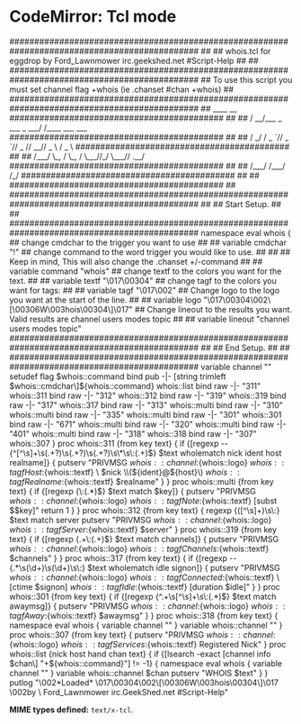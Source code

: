 CodeMirror: Tcl mode
====================

\#\#\#\#\#\#\#\#\#\#\#\#\#\#\#\#\#\#\#\#\#\#\#\#\#\#\#\#\#\#\#\#\#\#\#\#\#\#\#\#\#\#\#\#\#\#\#\#\#\#\#\#\#\#\#\#\#\#\#\#\#\#\#\#\#\#\#\#\#\#\#\#\#\#\#\#\#\#\#\#\#\#\#\#\#\#\#\#\#\#\#\#\#\# \#\# \#\# whois.tcl for eggdrop by Ford\_Lawnmower irc.geekshed.net \#Script-Help \#\# \#\# \#\#\#\#\#\#\#\#\#\#\#\#\#\#\#\#\#\#\#\#\#\#\#\#\#\#\#\#\#\#\#\#\#\#\#\#\#\#\#\#\#\#\#\#\#\#\#\#\#\#\#\#\#\#\#\#\#\#\#\#\#\#\#\#\#\#\#\#\#\#\#\#\#\#\#\#\#\#\#\#\#\#\#\#\#\#\#\#\#\#\#\#\#\# \#\# To use this script you must set channel flag +whois (ie .chanset \#chan +whois) \#\# \#\#\#\#\#\#\#\#\#\#\#\#\#\#\#\#\#\#\#\#\#\#\#\#\#\#\#\#\#\#\#\#\#\#\#\#\#\#\#\#\#\#\#\#\#\#\#\#\#\#\#\#\#\#\#\#\#\#\#\#\#\#\#\#\#\#\#\#\#\#\#\#\#\#\#\#\#\#\#\#\#\#\#\#\#\#\#\#\#\#\#\#\#\# \#\# \_\_\_\_ \_\_ \#\#\#\#\#\#\#\#\#\#\#\#\#\#\#\#\#\#\#\#\#\#\#\#\#\#\#\#\#\#\#\#\#\#\#\#\#\#\#\#\#\#\# \#\# \#\# / \_\_/\_\_\_ \_ \_\_\_ \_ \_\_\_/ /\_\_\_\_ \_\_\_ \_\_\_ \#\#\#\#\#\#\#\#\#\#\#\#\#\#\#\#\#\#\#\#\#\#\#\#\#\#\#\#\#\#\#\#\#\#\#\#\#\#\#\#\#\#\# \#\# \#\# / \_/ / \_ \`// \_ \`// \_ // \_\_// \_ \\ / \_ \\ \#\#\#\#\#\#\#\#\#\#\#\#\#\#\#\#\#\#\#\#\#\#\#\#\#\#\#\#\#\#\#\#\#\#\#\#\#\#\#\#\#\#\# \#\# \#\# /\_\_\_/ \\\_, / \\\_, / \\\_,\_//\_/ \\\_\_\_// .\_\_/ \#\#\#\#\#\#\#\#\#\#\#\#\#\#\#\#\#\#\#\#\#\#\#\#\#\#\#\#\#\#\#\#\#\#\#\#\#\#\#\#\#\#\# \#\# \#\# /\_\_\_/ /\_\_\_/ /\_/ \#\#\#\#\#\#\#\#\#\#\#\#\#\#\#\#\#\#\#\#\#\#\#\#\#\#\#\#\#\#\#\#\#\#\#\#\#\#\#\#\#\#\# \#\# \#\# \#\#\#\#\#\#\#\#\#\#\#\#\#\#\#\#\#\#\#\#\#\#\#\#\#\#\#\#\#\#\#\#\#\#\#\#\#\#\#\#\#\#\# \#\# \#\#\#\#\#\#\#\#\#\#\#\#\#\#\#\#\#\#\#\#\#\#\#\#\#\#\#\#\#\#\#\#\#\#\#\#\#\#\#\#\#\#\#\#\#\#\#\#\#\#\#\#\#\#\#\#\#\#\#\#\#\#\#\#\#\#\#\#\#\#\#\#\#\#\#\#\#\#\#\#\#\#\#\#\#\#\#\#\#\#\#\#\#\# \#\# \#\# Start Setup. \#\# \#\# \#\#\#\#\#\#\#\#\#\#\#\#\#\#\#\#\#\#\#\#\#\#\#\#\#\#\#\#\#\#\#\#\#\#\#\#\#\#\#\#\#\#\#\#\#\#\#\#\#\#\#\#\#\#\#\#\#\#\#\#\#\#\#\#\#\#\#\#\#\#\#\#\#\#\#\#\#\#\#\#\#\#\#\#\#\#\#\#\#\#\#\#\#\# namespace eval whois { \#\# change cmdchar to the trigger you want to use \#\# \#\# variable cmdchar "!" \#\# change command to the word trigger you would like to use. \#\# \#\# \#\# Keep in mind, This will also change the .chanset +/-command \#\# \#\# variable command "whois" \#\# change textf to the colors you want for the text. \#\# \#\# variable textf "\\017\\00304" \#\# change tagf to the colors you want for tags: \#\# \#\# variable tagf "\\017\\002" \#\# Change logo to the logo you want at the start of the line. \#\# \#\# variable logo "\\017\\00304\\002\\\[\\00306W\\003hois\\00304\\\]\\017" \#\# Change lineout to the results you want. Valid results are channel users modes topic \#\# \#\# variable lineout "channel users modes topic" \#\#\#\#\#\#\#\#\#\#\#\#\#\#\#\#\#\#\#\#\#\#\#\#\#\#\#\#\#\#\#\#\#\#\#\#\#\#\#\#\#\#\#\#\#\#\#\#\#\#\#\#\#\#\#\#\#\#\#\#\#\#\#\#\#\#\#\#\#\#\#\#\#\#\#\#\#\#\#\#\#\#\#\#\#\#\#\#\#\#\#\#\#\# \#\# \#\# End Setup. \#\# \#\# \#\#\#\#\#\#\#\#\#\#\#\#\#\#\#\#\#\#\#\#\#\#\#\#\#\#\#\#\#\#\#\#\#\#\#\#\#\#\#\#\#\#\#\#\#\#\#\#\#\#\#\#\#\#\#\#\#\#\#\#\#\#\#\#\#\#\#\#\#\#\#\#\#\#\#\#\#\#\#\#\#\#\#\#\#\#\#\#\#\#\#\#\#\# variable channel "" setudef flag $whois::command bind pub -|- \[string trimleft $whois::cmdchar\]${whois::command} whois::list bind raw -|- "311" whois::311 bind raw -|- "312" whois::312 bind raw -|- "319" whois::319 bind raw -|- "317" whois::317 bind raw -|- "313" whois::multi bind raw -|- "310" whois::multi bind raw -|- "335" whois::multi bind raw -|- "301" whois::301 bind raw -|- "671" whois::multi bind raw -|- "320" whois::multi bind raw -|- "401" whois::multi bind raw -|- "318" whois::318 bind raw -|- "307" whois::307 } proc whois::311 {from key text} { if {\[regexp -- {^\[^\\s\]+\\s(.+?)\\s(.+?)\\s(.+?)\\s\\\*\\s\\:(.+)$} $text wholematch nick ident host realname\]} { putserv "PRIVMSG $whois::channel :${whois::logo} ${whois::tagf}Host:${whois::textf} \\ $nick \\(${ident}@${host}\\) ${whois::tagf}Realname:${whois::textf} $realname" } } proc whois::multi {from key text} { if {\[regexp {\\:(.\*)$} $text match $key\]} { putserv "PRIVMSG $whois::channel :${whois::logo} ${whois::tagf}Note:${whois::textf} \[subst $$key\]" return 1 } } proc whois::312 {from key text} { regexp {(\[^\\s\]+)\\s\\:} $text match server putserv "PRIVMSG $whois::channel :${whois::logo} ${whois::tagf}Server:${whois::textf} $server" } proc whois::319 {from key text} { if {\[regexp {.+\\:(.+)$} $text match channels\]} { putserv "PRIVMSG $whois::channel :${whois::logo} ${whois::tagf}Channels:${whois::textf} $channels" } } proc whois::317 {from key text} { if {\[regexp -- {.\*\\s(\\d+)\\s(\\d+)\\s\\:} $text wholematch idle signon\]} { putserv "PRIVMSG $whois::channel :${whois::logo} ${whois::tagf}Connected:${whois::textf} \\ \[ctime $signon\] ${whois::tagf}Idle:${whois::textf} \[duration $idle\]" } } proc whois::301 {from key text} { if {\[regexp {^.+\\s\[^\\s\]+\\s\\:(.\*)$} $text match awaymsg\]} { putserv "PRIVMSG $whois::channel :${whois::logo} ${whois::tagf}Away:${whois::textf} $awaymsg" } } proc whois::318 {from key text} { namespace eval whois { variable channel "" } variable whois::channel "" } proc whois::307 {from key text} { putserv "PRIVMSG $whois::channel :${whois::logo} ${whois::tagf}Services:${whois::textf} Registered Nick" } proc whois::list {nick host hand chan text} { if {\[lsearch -exact \[channel info $chan\] "+${whois::command}"\] != -1} { namespace eval whois { variable channel "" } variable whois::channel $chan putserv "WHOIS $text" } } putlog "\\002\*Loaded\* \\017\\00304\\002\\\[\\00306W\\003hois\\00304\\\]\\017 \\002by \\ Ford\_Lawnmower irc.GeekShed.net \#Script-Help"

**MIME types defined:** `text/x-tcl`.
